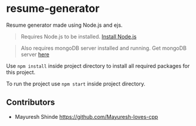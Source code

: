 # resume-generator
Resume generator made using Node.js and ejs.

>Requires Node.js to be installed.
>[Install Node.js](https://nodejs.org/)

>Also requires mongoDB server installed and running.
>Get mongoDB server [here](https://www.mongodb.com/try/download/community)

Use `npm install` inside project directory to install all required packages for this project.

To run the project use `npm start` inside project directory.

## Contributors
- Mayuresh Shinde <https://github.com/Mayuresh-loves-cpp>
